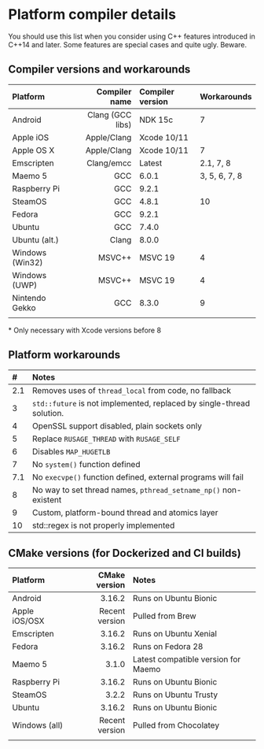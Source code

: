 # Platform compiler details

You should use this list when you consider using C++ features introduced
in C++14 and later.
Some features are special cases and quite ugly. Beware.

## Compiler versions and workarounds

| Platform         | Compiler name       | Compiler version |Workarounds       |
|:-----------------|--------------------:|:-----------------|:-----------------|
|Android           | Clang (GCC libs)    | NDK 15c          |7                 |
|Apple iOS         | Apple/Clang         | Xcode 10/11      |                  |
|Apple OS X        | Apple/Clang         | Xcode 10/11      |7                 |
|Emscripten        | Clang/emcc          | Latest           |2.1, 7, 8         |
|Maemo 5           | GCC                 | 6.0.1            |3, 5, 6, 7, 8     |
|Raspberry Pi      | GCC                 | 9.2.1            |                  |
|SteamOS           | GCC                 | 4.8.1            |10                |
|Fedora            | GCC                 | 9.2.1            |                  |
|Ubuntu            | GCC                 | 7.4.0            |                  |
|Ubuntu (alt.)     | Clang               | 8.0.0            |                  |
|Windows (Win32)   | MSVC++              | MSVC 19          |4                 |
|Windows (UWP)     | MSVC++              | MSVC 19          |4                 |
|Nintendo Gekko    | GCC                 | 8.3.0            |9                 |
|                  |                     |                  |                  |

\* Only necessary with Xcode versions before 8

## Platform workarounds

| #    | Notes                                                                 |
|:-----|:----------------------------------------------------------------------|
| 2.1  | Removes uses of `thread_local` from code, no fallback                 |
| 3    | `std::future` is not implemented, replaced by single-thread solution. |
| 4    | OpenSSL support disabled, plain sockets only                          |
| 5    | Replace `RUSAGE_THREAD` with `RUSAGE_SELF`                            |
| 6    | Disables `MAP_HUGETLB`                                                |
| 7    | No `system()` function defined                                        |
| 7.1  | No `execvpe()` function defined, external programs will fail          |
| 8    | No way to set thread names, `pthread_setname_np()` non-existent       |
| 9    | Custom, platform-bound thread and atomics layer                       |
| 10   | std::regex is not properly implemented                                |

## CMake versions (for Dockerized and CI builds)

| Platform         | CMake version   | Notes                                   |
|:-----------------|----------------:|:----------------------------------------|
|Android           |3.16.2           |Runs on Ubuntu Bionic                    | 
|Apple iOS/OSX     |Recent version   |Pulled from Brew                         | 
|Emscripten        |3.16.2           |Runs on Ubuntu Xenial                    | 
|Fedora            |3.16.2           |Runs on Fedora 28                        | 
|Maemo 5           |3.1.0            |Latest compatible version for Maemo      | 
|Raspberry Pi      |3.16.2           |Runs on Ubuntu Bionic                    | 
|SteamOS           |3.2.2            |Runs on Ubuntu Trusty                    | 
|Ubuntu            |3.16.2           |Runs on Ubuntu Bionic                    | 
|Windows (all)     |Recent version   |Pulled from Chocolatey                   | 
|                  |                 |                                         |

